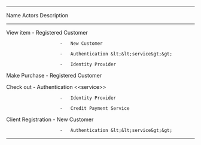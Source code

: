   --------------------------------------------------------------------------------
  Name                  Actors                                       Description
  --------------------- -------------------------------------------- -------------
  View item             -   Registered Customer                      
                                                                     
                        -   New Customer                             
                                                                     
                        -   Authentication &lt;&lt;service&gt;&gt;   
                                                                     
                        -   Identity Provider                        
                                                                     
                                                                     

  Make Purchase         -   Registered Customer                      
                                                                     
                                                                     

  Check out             -   Authentication &lt;&lt;service&gt;&gt;   
                                                                     
                        -   Identity Provider                        
                                                                     
                        -   Credit Payment Service                   
                                                                     
                                                                     

  Client Registration   -   New Customer                             
                                                                     
                        -   Authentication &lt;&lt;service&gt;&gt;   
                                                                     
                                                                     

                                                                     

                                                                     
  --------------------------------------------------------------------------------


